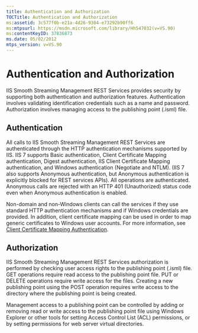 ```yaml
---
title: Authentication and Authorization
TOCTitle: Authentication and Authorization
ms:assetid: 3c577f0b-e21a-4d26-9304-e73292b90ff6
ms:mtpsurl: https://msdn.microsoft.com/library/Hh547032(v=VS.90)
ms:contentKeyID: 37836873
ms.date: 05/02/2012
mtps_version: v=VS.90
---
```


# Authentication and Authorization

IIS Smooth Streaming Management REST Services provides security by supporting both authentication and authorization features. Authentication involves validating identification credentials such as a name and password. Authorization involves managing access to the publishing point (.isml) file.

## Authentication

All calls to IIS Smooth Streaming Management REST Services are authenticated through the HTTP authentication mechanisms supported by IIS. IIS 7 supports Basic authentication, Client Certificate Mapping authentication, Digest authentication, IIS Client Certificate Mapping authentication, and Windows authentication (Negotiate and NTLM). (IIS 7 also supports Anonymous authentication, but Anonymous authentication is explicitly blocked for REST services APIs). All operations are authenticated. Anonymous calls are rejected with an HTTP 401 (Unauthorized) status code even when Anonymous authentication is enabled.

Non-domain and non-Windows clients can call the services if they use standard HTTP authentication mechanisms and if Windows credentials are provided. In addition, client certificate mapping can be used in order to map generic certificates to Windows user accounts. For more information, see [Client Certificate Mapping Authentication](http://www.iis.net/configreference/system.webserver/security/authentication/clientcertificatemappingauthentication).

## Authorization

IIS Smooth Streaming Management REST Services authorization is performed by checking user access rights to the publishing point (.isml) file. GET operations require read access to the publishing point file. PUT or DELETE operations require write access for the files. Creating a new publishing point using the POST operation requires write access to the directory where the publishing point is being created.

Management access to a publishing point can be controlled by adding or removing read or write access to the publishing point file using Windows Explorer or other tools for setting Access Control List (ACL) permissions, or by setting permissions for web server virtual directories.
